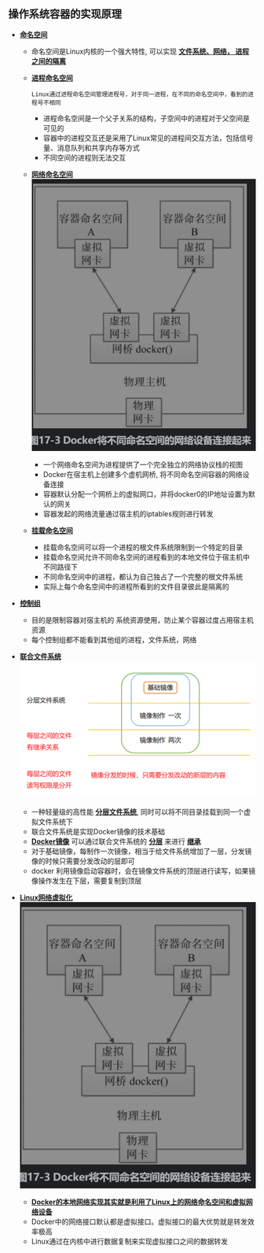 ## 操作系统容器的实现原理

- **[命名空间](#)**
    - 命名空间是Linux内核的一个强大特性, 可以实现 **[文件系统、网络， 进程之间的隔离](#)**
    
    - **[进程命名空间](#)**
        ```
        Linux通过进程命名空间管理进程号，对于同一进程，在不同的命名空间中，看到的进程号不相同
        ```
        - 进程命名空间是一个父子关系的结构，子空间中的进程对于父空间是可见的
        - 容器中的进程交互还是采用了Linux常见的进程间交互方法，包括信号量、消息队列和共享内存等方式
        - 不同空间的进程则无法交互
    - **[网络命名空间](#)**
![2pc](https://github.com/caesar-empereur/read-book/blob/master/photo/network-namespace.png)
        - 一个网络命名空间为进程提供了一个完全独立的网络协议栈的视图
        - Docker在宿主机上创建多个虚机网桥, 将不同命名空间容器的网络设备连接
        - 容器默认分配一个网桥上的虚拟网口，并将docker0的IP地址设置为默认的网关
        - 容器发起的网络流量通过宿主机的iptables规则进行转发
    - **[挂载命名空间](#)**
        - 挂载命名空间可以将一个进程的根文件系统限制到一个特定的目录
        - 挂载命名空间允许不同命名空间的进程看到的本地文件位于宿主机中不同路径下
        - 不同命名空间中的进程，都认为自己独占了一个完整的根文件系统
        - 实际上每个命名空间中的进程所看到的文件目录彼此是隔离的

- **[控制组](#)**
    - 目的是限制容器对宿主机的 系统资源使用，防止某个容器过度占用宿主机资源
    - 每个控制组都不能看到其他组的进程，文件系统，网络
- **[联合文件系统](#)**
![2pc](https://github.com/caesar-empereur/read-book/blob/master/photo/docker-file.png)
    - 一种轻量级的高性能 **[分层文件系统](#)**, 同时可以将不同目录挂载到同一个虚拟文件系统下
    - 联合文件系统是实现Docker镜像的技术基础
    - **[Docker镜像](#)** 可以通过联合文件系统的 **[分层](#)** 来进行 **[继承](#)**
    - 对于基础镜像，每制作一次镜像，相当于给文件系统增加了一层，分发镜像的时候只需要分发改动的层即可
    - docker 利用镜像启动容器时，会在镜像文件系统的顶层进行读写，如果镜像操作发生在下层，需要复制到顶层

- **[Linux网络虚拟化](#)**
![2pc](https://github.com/caesar-empereur/read-book/blob/master/photo/network-namespace.png)
    - **[Docker的本地网络实现其实就是利用了Linux上的网络命名空间和虚拟网络设备](#)**
    - Docker中的网络接口默认都是虚拟接口。虚拟接口的最大优势就是转发效率极高
    - Linux通过在内核中进行数据复制来实现虚拟接口之间的数据转发
